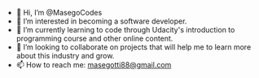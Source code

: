 - 👋 Hi, I’m @MasegoCodes
- 👀 I’m interested in becoming a software developer.
- 🌱 I’m currently learning to code through Udacity's introduction to programming course and other online content.
- 💞️ I’m looking to collaborate on projects that will help me to learn more about this industry and grow.
- 📫 How to reach me: masegotti88@gmail.com

<!---
MasegoCodes/MasegoCodes is a ✨ special ✨ repository because its `README.md` (this file) appears on your GitHub profile.
You can click the Preview link to take a look at your changes.
--->
